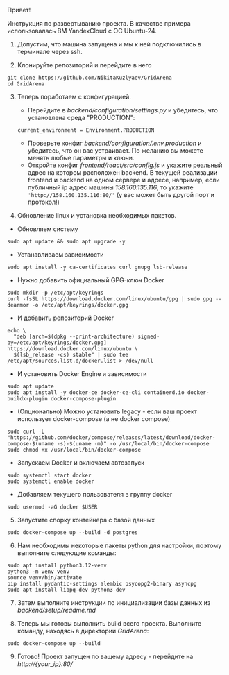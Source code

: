 Привет!

Инструкция по развертыванию проекта. 
В качестве примера использовалась ВМ YandexCloud с ОС Ubuntu-24.

1) Допустим, что машина запущена и мы к ней подключились в терминале через ssh.

2) Клонируйте репозиторий и перейдите в него
```
git clone https://github.com/NikitaKuzlyaev/GridArena
cd GridArena
```

3) Теперь поработаем с конфигурацией.
   * Перейдите в *backend/configuration/settings.py* и убедитесь, что установлена среда "PRODUCTION":
    
   ```current_environment = Environment.PRODUCTION```

    * Проверьте конфиг *backend/configuration/.env.production* и убедитесь, что он вас устраивает. 
   По желанию вы можете менять любые параметры и ключи.
    * Откройте конфиг *frontend/react/src/config.js* и укажите реальный адрес на котором расположен backend. 
   В текущей реализации frontend и backend на одном сервере и адресе, например, если публичный ip адрес машины *158.160.135.116*, то
   укажите ```'http://158.160.135.116:80/'``` (у вас может быть другой порт и протокол!)


4) Обновление linux и установка необходимых пакетов.

* Обновляем систему
```
sudo apt update && sudo apt upgrade -y
```

* Устанавливаем зависимости
```
sudo apt install -y ca-certificates curl gnupg lsb-release
```

* Нужно добавить официальный GPG-ключ Docker
```
sudo mkdir -p /etc/apt/keyrings
curl -fsSL https://download.docker.com/linux/ubuntu/gpg | sudo gpg --dearmor -o /etc/apt/keyrings/docker.gpg
```

* И добавить репозиторий Docker
```
echo \
  "deb [arch=$(dpkg --print-architecture) signed-by=/etc/apt/keyrings/docker.gpg] https://download.docker.com/linux/ubuntu \
  $(lsb_release -cs) stable" | sudo tee /etc/apt/sources.list.d/docker.list > /dev/null
 ```

* И установить Docker Engine и зависимости
```
sudo apt update
sudo apt install -y docker-ce docker-ce-cli containerd.io docker-buildx-plugin docker-compose-plugin
```

* (Опционально) Можно установить legacy - если ваш проект использует docker-compose (а не docker compose)
```
sudo curl -L "https://github.com/docker/compose/releases/latest/download/docker-compose-$(uname -s)-$(uname -m)" -o /usr/local/bin/docker-compose
sudo chmod +x /usr/local/bin/docker-compose
```

* Запускаем Docker и включаем автозапуск
```
sudo systemctl start docker
sudo systemctl enable docker
```

* Добавляем текущего пользователя в группу docker
```
sudo usermod -aG docker $USER
```

5) Запустите спорку контейнера с базой данных

```
sudo docker-compose up --build -d postgres
```

6) Нам необходимы некоторые пакеты python для настройки, поэтому выполните следующие команды:

```
sudo apt install python3.12-venv
python3 -m venv venv
source venv/bin/activate
pip install pydantic-settings alembic psycopg2-binary asyncpg
sudo apt install libpq-dev python3-dev
```

7) Затем выполните инструкции по инициализации базы данных из *backend/setup/readme.md*

8) Теперь мы готовы выполнить build всего проекта. Выполните команду, находясь в директории *GridArena*:
```
sudo docker-compose up --build
```

9) Готово! Проект запущен по ващему адресу - перейдите на *http://{your_ip}:80/*